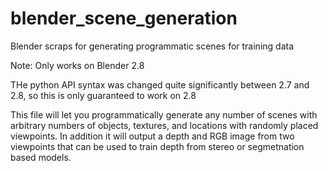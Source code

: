 # blender_scene_generation
Blender scraps for generating programmatic scenes for training data

Note: Only works on Blender 2.8

THe python API syntax was changed quite significantly between 2.7 and 2.8, so this is only guaranteed to work on 2.8

This file will let you programmatically generate any number of scenes with arbitrary numbers of objects, textures, and locations with randomly placed viewpoints. In addition it will output a depth and RGB image from two viewpoints that can be used to train depth from stereo or segmetnation based models.
